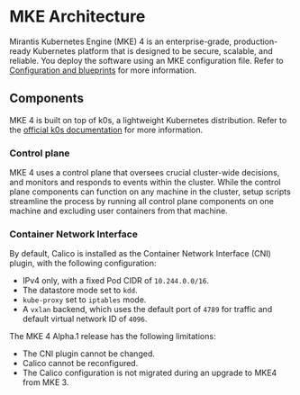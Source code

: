 # MKE Architecture

Mirantis Kubernetes Engine (MKE) 4 is an enterprise-grade, production-ready
Kubernetes platform that is designed to be secure, scalable, and reliable.
You deploy the software using an MKE configuration file.
Refer to [Configuration and blueprints](configuration.md) for more information.

## Components

MKE 4 is built on top of k0s, a lightweight Kubernetes distribution.
Refer to the [official k0s documentation](https://docs.k0sproject.io/v1.29.3+k0s.0/)
for more information.

### Control plane

MKE 4 uses a control plane that oversees crucial cluster-wide decisions,
and monitors and responds to events within the cluster.
While the control plane components can function on any machine in the cluster,
setup scripts streamline the process by running all control plane 
components on one machine and excluding user containers from that machine.

### Container Network Interface 

By default, Calico is installed as the Container Network Interface (CNI) plugin, with the following configuration:

- IPv4 only, with a fixed Pod CIDR of `10.244.0.0/16`.
- The datastore mode set to `kdd`.
- `kube-proxy` set to `iptables` mode. 
- A `vxlan` backend, which uses the default port of `4789` for traffic and default virtual network ID of `4096`.
  
The MKE 4 Alpha.1 release has the following limitations:

- The CNI plugin cannot be changed.
- Calico cannot be reconfigured.
- The Calico configuration is not migrated during an upgrade to MKE4 from MKE 3.

<!-- ### Data Plane -->

<!-- [Discuss the data plane components and their functions] -->

<!-- ## High-Level Diagram -->

<!-- [Include a high-level diagram illustrating the MKE architecture] -->

<!-- ## Deployment considerations -->

<!-- [Highlight any important considerations for deploying MKE] -->

<!-- ## Conclusion [Wrap up the document with a conclusion or summary] -->
